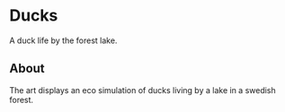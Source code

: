 <h1>Ducks</h1>
<p>A duck life by the forest lake.</p>

<h2>About</h2>
<p>The art displays an eco simulation of ducks living by a lake in a swedish forest. </p>